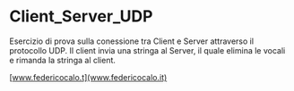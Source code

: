 # Client_Server_UDP

Esercizio di prova sulla conessione tra Client e Server attraverso il protocollo UDP. Il client invia una stringa al Server, il quale elimina le vocali e rimanda la stringa al client.

[www.federicocalo.t](www.federicocalo.it)
